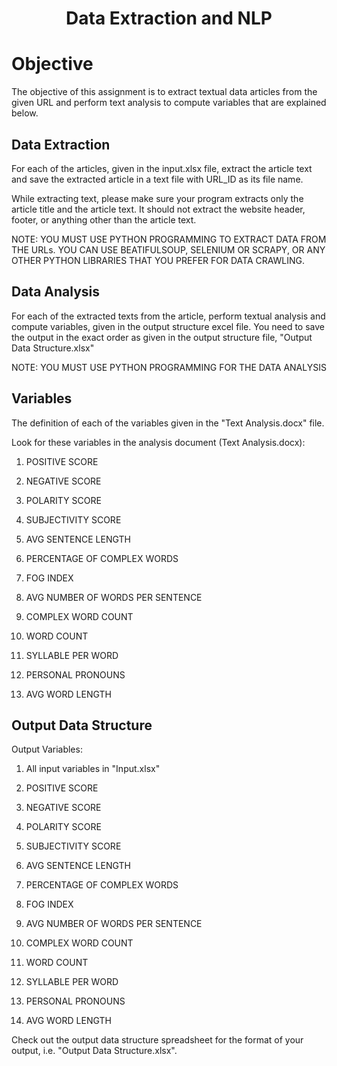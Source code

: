 <h1 style="text-align: center;">Data Extraction and NLP</h1>




#  Objective

The objective of this assignment is to extract textual data articles from the given URL and perform text analysis to compute variables that are explained below.

## Data Extraction    

For each of the articles, given in the input.xlsx file, extract the article text and save the extracted article in a text file with URL_ID as its file name.

While extracting text, please make sure your program extracts only the article title and the article text. It should not extract the website header, footer, or anything other than the article text.

NOTE: YOU MUST USE PYTHON PROGRAMMING TO EXTRACT DATA FROM THE URLs. YOU CAN USE BEATIFULSOUP, SELENIUM OR SCRAPY, OR ANY OTHER PYTHON LIBRARIES THAT YOU PREFER FOR DATA CRAWLING.

## Data Analysis

For each of the extracted texts from the article, perform textual analysis and compute variables, given in the output structure excel file. You need to save the output in the exact order as given in the output structure file, "Output Data Structure.xlsx"

NOTE: YOU MUST USE PYTHON PROGRAMMING FOR THE DATA ANALYSIS

##  Variables  

The definition of each of the variables given in the "Text Analysis.docx" file.

Look for these variables in the analysis document (Text Analysis.docx):

1.  POSITIVE SCORE

2.  NEGATIVE SCORE

3.  POLARITY SCORE

4.  SUBJECTIVITY SCORE

5.  AVG SENTENCE LENGTH

6.  PERCENTAGE OF COMPLEX WORDS

7.  FOG INDEX

8.  AVG NUMBER OF WORDS PER SENTENCE

9.  COMPLEX WORD COUNT

10. WORD COUNT

11. SYLLABLE PER WORD

12. PERSONAL PRONOUNS

13. AVG WORD LENGTH

## Output Data Structure 

Output Variables: 

1.  All input variables in "Input.xlsx"

2.  POSITIVE SCORE

3.  NEGATIVE SCORE

4.  POLARITY SCORE

5.  SUBJECTIVITY SCORE

6.  AVG SENTENCE LENGTH

7.  PERCENTAGE OF COMPLEX WORDS

8.  FOG INDEX

9.  AVG NUMBER OF WORDS PER SENTENCE

10. COMPLEX WORD COUNT

11. WORD COUNT

12. SYLLABLE PER WORD

13. PERSONAL PRONOUNS

14. AVG WORD LENGTH

Check out the output data structure spreadsheet for the format of your output, i.e. "Output Data Structure.xlsx".
